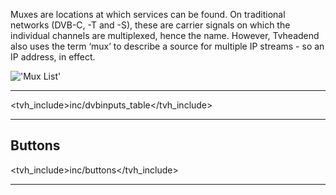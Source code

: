 Muxes are locations at which services can be found. On traditional 
networks (DVB-C, -T and -S), these are carrier signals on which the 
individual channels are multiplexed, hence the name. However, Tvheadend 
also uses the term ‘mux’ to describe a source for multiple IP 
streams - so an IP address, in effect.

!['Mux List'](static/img/doc/dvbinputs/dvbinput_muxes.png)

---

<tvh_include>inc/dvbinputs_table</tvh_include>

---

## Buttons

<tvh_include>inc/buttons</tvh_include>

---

